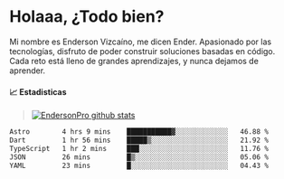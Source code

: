 
# Holaaa, ¿Todo bien?

Mi nombre es Enderson Vizcaíno, me dicen Ender. Apasionado por las tecnologías, disfruto de poder construir soluciones basadas en código. Cada reto está lleno de grandes aprendizajes, y nunca dejamos de aprender. 

#### :chart_with_upwards_trend: Estadisticas
> [![EndersonPro github stats](https://github-readme-stats.vercel.app/api?username=endersonpro&theme=vue-dark&show_icons=true)](https://github.com/anuraghazra/github-readme-stats) 


<!--START_SECTION:waka-->

```txt
Astro        4 hrs 9 mins    ███████████▓░░░░░░░░░░░░░   46.88 %
Dart         1 hr 56 mins    █████▒░░░░░░░░░░░░░░░░░░░   21.92 %
TypeScript   1 hr 2 mins     ███░░░░░░░░░░░░░░░░░░░░░░   11.76 %
JSON         26 mins         █▒░░░░░░░░░░░░░░░░░░░░░░░   05.06 %
YAML         23 mins         █░░░░░░░░░░░░░░░░░░░░░░░░   04.43 %
```

<!--END_SECTION:waka-->

[website]: https://endersonpro.github.io/portfolio/
[twitter]: https://twitter.com/endersonj_
[youtube]: https://youtube.com/ByEnderson
[instagram]: https://instagram.com/endersonvizc
[linkedin]: https://www.linkedin.com/in/enderson-vizcaino-2aa927175/
